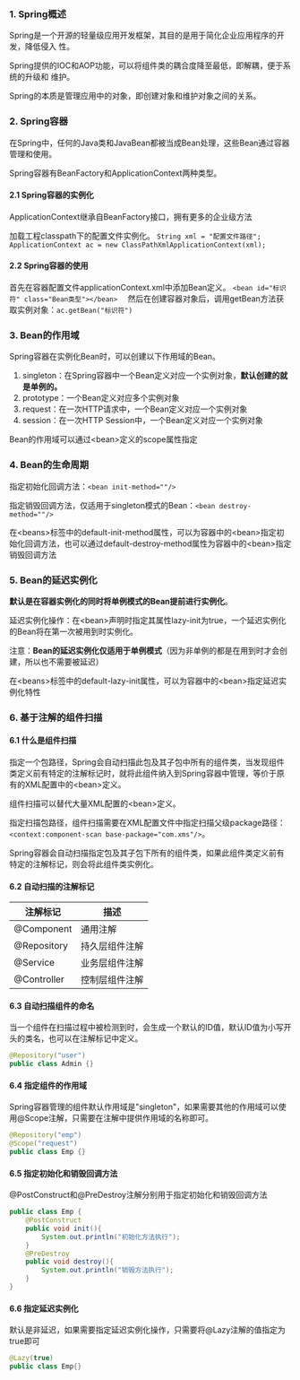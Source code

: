 ### 1. Spring概述
Spring是一个开源的轻量级应用开发框架，其目的是用于简化企业应用程序的开发，降低侵入
性。

Spring提供的IOC和AOP功能，可以将组件类的耦合度降至最低，即解耦，便于系统的升级和
维护。

Spring的本质是管理应用中的对象，即创建对象和维护对象之间的关系。

### 2. Spring容器
在Spring中，任何的Java类和JavaBean都被当成Bean处理，这些Bean通过容器管理和使用。

Spring容器有BeanFactory和ApplicationContext两种类型。

#### 2.1 Spring容器的实例化
ApplicationContext继承自BeanFactory接口，拥有更多的企业级方法

加载工程classpath下的配置文件实例化。
`String xml = "配置文件路径";
ApplicationContext ac = new ClassPathXmlApplicationContext(xml);`

#### 2.2 Spring容器的使用
首先在容器配置文件applicationContext.xml中添加Bean定义。
`<bean id="标识符" class="Bean类型"></bean>	`
然后在创建容器对象后，调用getBean方法获取实例对象：`ac.getBean("标识符")`

### 3. Bean的作用域
Spring容器在实例化Bean时，可以创建以下作用域的Bean。

1. singleton：在Spring容器中一个Bean定义对应一个实例对象，**默认创建的就是单例的。**
2. prototype：一个Bean定义对应多个实例对象
3. request：在一次HTTP请求中，一个Bean定义对应一个实例对象
4. session：在一次HTTP Session中，一个Bean定义对应一个实例对象

Bean的作用域可以通过\<bean>定义的scope属性指定

### 4. Bean的生命周期

指定初始化回调方法：`<bean init-method=""/>`

指定销毁回调方法，仅适用于singleton模式的Bean：`<bean destroy-method=""/>`

在\<beans>标签中的default-init-method属性，可以为容器中的\<bean>指定初始化回调方法，也可以通过default-destroy-method属性为容器中的\<bean>指定销毁回调方法

### 5. Bean的延迟实例化
**默认是在容器实例化的同时将单例模式的Bean提前进行实例化**。

延迟实例化操作：在\<bean>声明时指定其属性lazy-init为true，一个延迟实例化的Bean将在第一次被用到时实例化。

注意：**Bean的延迟实例化仅适用于单例模式**（因为非单例的都是在用到时才会创建，所以也不需要被延迟）

在\<beans>标签中的default-lazy-init属性，可以为容器中的\<bean>指定延迟实例化特性

### 6. 基于注解的组件扫描
#### 6.1 什么是组件扫描
指定一个包路径，Spring会自动扫描此包及其子包中所有的组件类，当发现组件类定义前有特定的注解标记时，就将此组件纳入到Spring容器中管理，等价于原有的XML配置中的\<bean>定义。

组件扫描可以替代大量XML配置的\<bean>定义。

指定扫描包路径，组件扫描需要在XML配置文件中指定扫描父级package路径：
`<context:component-scan base-package="com.xms"/>`。

Spring容器会自动扫描指定包及其子包下所有的组件类，如果此组件类定义前有特定的注解标记，则会将此组件类实例化。

#### 6.2 自动扫描的注解标记

| 注解标记    | 描述           |
| ----------- | -------------- |
| @Component  | 通用注解       |
| @Repository | 持久层组件注解 |
| @Service    | 业务层组件注解 |
| @Controller | 控制层组件注解 |

#### 6.3 自动扫描组件的命名
当一个组件在扫描过程中被检测到时，会生成一个默认的ID值，默认ID值为小写开头的类名，也可以在注解标记中定义。

```java
@Repository("user")
public class Admin {}
```

#### 6.4 指定组件的作用域
Spring容器管理的组件默认作用域是"singleton"，如果需要其他的作用域可以使用@Scope注解，只需要在注解中提供作用域的名称即可。

```java
@Repository("emp")
@Scope("request")
public class Emp {}
```

#### 6.5 指定初始化和销毁回调方法
@PostConstruct和@PreDestroy注解分别用于指定初始化和销毁回调方法

```java
public class Emp {
    @PostConstruct
    public void init(){
        System.out.println("初始化方法执行");
    }
    @PreDestroy
    public void destroy(){
        System.out.println("销毁方法执行");
    }
}
```

#### 6.6 指定延迟实例化
默认是非延迟，如果需要指定延迟实例化操作，只需要将@Lazy注解的值指定为true即可

```java
@Lazy(true)
public class Emp{}
```

